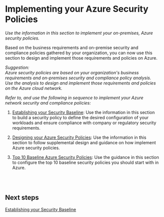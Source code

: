 # Implementing your Azure Security Policies

*Use the information in this section to implement your on-premises, Azure security policies.*

Based on the business requirements and on-premise security and compliance policies gathered by your organization, you can now use this section to design and implement those requirements and policies on Azure. 


*Suggestion:*  
*Azure security policies are based on your organization's business requirements and on-premises security and compliance policy analysis. Use the analysis to design and implement those requirements and policies on the Azure cloud network.* 
 

*Refer to, and use the following in sequence to implement your Azure network security and compliance policies:*

1. [Establishing your Security Baseline](https://github.com/nmcgregor/Azure-Security/blob/master/2.1-Establishing-your-Security-Baseline.md): Use the information in this section to build a security policy to define the desired configuration of your workloads and  ensure compliance with company or regulatory security requirements.

2. [Designing your Azure Security Policies](https://github.com/nmcgregor/Azure-Security/blob/master/2.2-Designing-your-Azure-Security-Policies.md): Use the information in this section to follow supplemental design and guidance on how implement Azure security policies.

3. [Top 10 Baseline Azure Security Policies](https://github.com/nmcgregor/Azure-Security/blob/master/2.3-Top-10-Baseline-Azure-Security-Policies.md): Use the guidance in this section to configure the top 10 baseline security policies you should start with in Azure. 
<br />
<br />

## Next steps 


[Establishing your Security Baseline](https://github.com/nmcgregor/Azure-Security/blob/master/2.1-Establishing-your-Security-Baseline.md)
